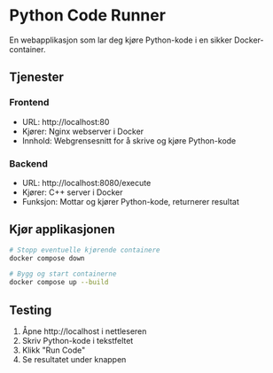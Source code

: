# Python Code Runner

En webapplikasjon som lar deg kjøre Python-kode i en sikker Docker-container.

## Tjenester

### Frontend
- URL: http://localhost:80
- Kjører: Nginx webserver i Docker
- Innhold: Webgrensesnitt for å skrive og kjøre Python-kode

### Backend
- URL: http://localhost:8080/execute
- Kjører: C++ server i Docker
- Funksjon: Mottar og kjører Python-kode, returnerer resultat

## Kjør applikasjonen

```bash
# Stopp eventuelle kjørende containere
docker compose down

# Bygg og start containerne
docker compose up --build
```

## Testing
1. Åpne http://localhost i nettleseren
2. Skriv Python-kode i tekstfeltet
3. Klikk "Run Code"
4. Se resultatet under knappen